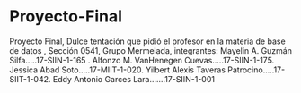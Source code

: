 # Proyecto-Final
Proyecto Final, Dulce tentación que pidió el profesor en la materia de base de datos , Sección 0541, Grupo Mermelada, integrantes: Mayelin A. Guzmán Silfa.....17-SIIN-1-165 . Alfonzo M. VanHenegen Cuevas.....17-SIIN-1-175.  Jessica Abad Soto.....17-MIIT-1-020.  Yilbert Alexis Taveras Patrocino.....17-SIIT-1-042.  Eddy Antonio Garces Lara.......17-SIIN-1-001
